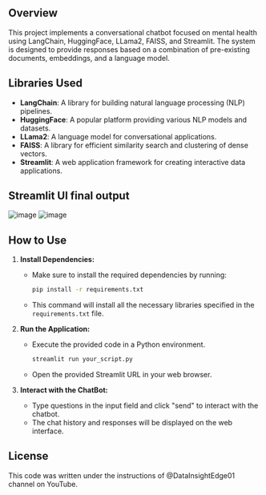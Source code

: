 ## Overview

This project implements a conversational chatbot focused on mental health using LangChain, HuggingFace, LLama2, FAISS, and Streamlit. The system is designed to provide responses based on a combination of pre-existing documents, embeddings, and a language model.

## Libraries Used

- **LangChain**: A library for building natural language processing (NLP) pipelines.
- **HuggingFace**: A popular platform providing various NLP models and datasets.
- **LLama2**: A language model for conversational applications.
- **FAISS**: A library for efficient similarity search and clustering of dense vectors.
- **Streamlit**: A web application framework for creating interactive data applications.

## Streamlit UI final output
![image](https://github.com/HebaAfify/LLAMA2-HealthCare-Chatbot/assets/44413469/31f5b5f5-2be3-4bdf-960c-831a48d8de49)
![image](https://github.com/HebaAfify/LLAMA2-HealthCare-Chatbot/assets/44413469/10be4f5a-9e22-4207-805e-63328202d274)

## How to Use

1. **Install Dependencies:**
   - Make sure to install the required dependencies by running:
     ```bash
     pip install -r requirements.txt
     ```
   - This command will install all the necessary libraries specified in the `requirements.txt` file.

2. **Run the Application:**
   - Execute the provided code in a Python environment.
     ```bash
     streamlit run your_script.py
     ```
   - Open the provided Streamlit URL in your web browser.

3. **Interact with the ChatBot:**
   - Type questions in the input field and click "send" to interact with the chatbot.
   - The chat history and responses will be displayed on the web interface.

   
## License 
This code was written under the instructions of @DataInsightEdge01 channel on YouTube.

